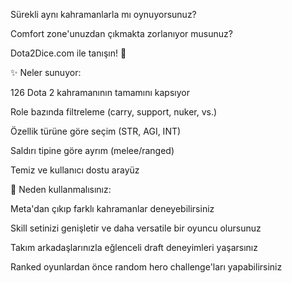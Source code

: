 Sürekli aynı kahramanlarla mı oynuyorsunuz? 

Comfort zone'unuzdan çıkmakta zorlanıyor musunuz?

Dota2Dice.com ile tanışın! 🎲

✨ Neler sunuyor:

126 Dota 2 kahramanının tamamını kapsıyor

Role bazında filtreleme (carry, support, nuker, vs.)

Özellik türüne göre seçim (STR, AGI, INT)

Saldırı tipine göre ayrım (melee/ranged)

Temiz ve kullanıcı dostu arayüz

🎯 Neden kullanmalısınız:

Meta'dan çıkıp farklı kahramanlar deneyebilirsiniz

Skill setinizi genişletir ve daha versatile bir oyuncu olursunuz

Takım arkadaşlarınızla eğlenceli draft deneyimleri yaşarsınız

Ranked oyunlardan önce random hero challenge'ları yapabilirsiniz
